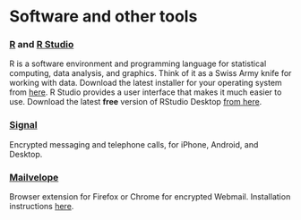 # Software and other tools

### [R](http://www.r-project.org/) and [R Studio](http://www.rstudio.com/)
R is a software environment and programming language for statistical computing, data analysis, and graphics. Think of it as a Swiss Army knife for working with data. Download the latest installer for your operating system from [here](https://cran.rstudio.com/). R Studio provides a user interface that makes it much easier to use. Download the latest **free** version of RStudio Desktop [from here](http://www.rstudio.com/products/rstudio/download/).

### [Signal](https://signal.org/)

Encrypted messaging and telephone calls, for iPhone, Android, and Desktop.


### [Mailvelope](https://www.mailvelope.com/)

Browser extension for Firefox or Chrome for encrypted Webmail. Installation instructions [here](https://www.mailvelope.com/en/help).





